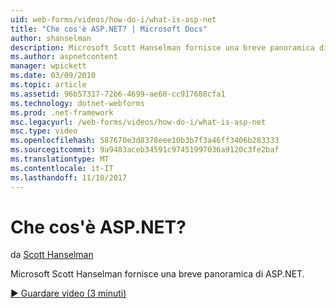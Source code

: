 ```yaml
---
uid: web-forms/videos/how-do-i/what-is-asp-net
title: "Che cos'è ASP.NET? | Microsoft Docs"
author: shanselman
description: Microsoft Scott Hanselman fornisce una breve panoramica di ASP.NET.
ms.author: aspnetcontent
manager: wpickett
ms.date: 03/09/2010
ms.topic: article
ms.assetid: 96b57317-72b6-4699-ae60-cc917688cfa1
ms.technology: dotnet-webforms
ms.prod: .net-framework
msc.legacyurl: /web-forms/videos/how-do-i/what-is-asp-net
msc.type: video
ms.openlocfilehash: 587670e3d8378eee10b3b7f3a46ff3406b283333
ms.sourcegitcommit: 9a9483aceb34591c97451997036a9120c3fe2baf
ms.translationtype: MT
ms.contentlocale: it-IT
ms.lasthandoff: 11/10/2017
---
```

<a name="what-is-aspnet"></a>Che cos'è ASP.NET?
====================
da [Scott Hanselman](https://github.com/shanselman)

Microsoft Scott Hanselman fornisce una breve panoramica di ASP.NET.

[&#9654; Guardare video (3 minuti)](https://channel9.msdn.com/Blogs/ASP-NET-Site-Videos/what-is-asp-net)
